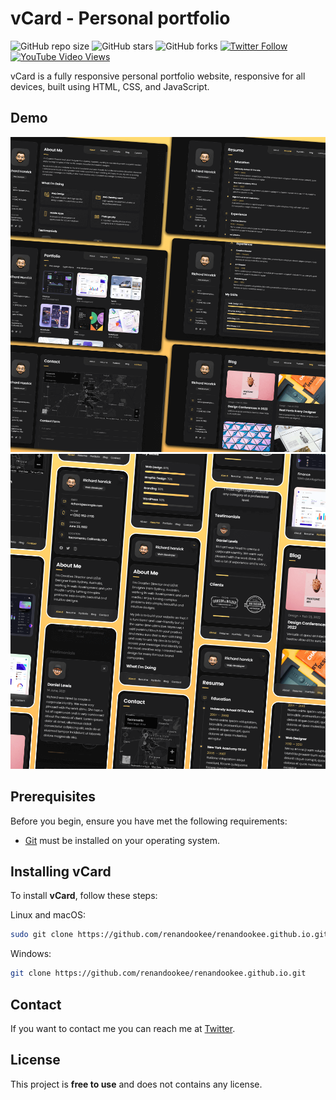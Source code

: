 # vCard - Personal portfolio

![GitHub repo size](https://img.shields.io/github/repo-size/renandookee/renandookee.github.io)
![GitHub stars](https://img.shields.io/github/stars/renandookee/renandookee.github.io?style=social)
![GitHub forks](https://img.shields.io/github/forks/renandookee/renandookee.github.io?style=social)
[![Twitter Follow](https://img.shields.io/twitter/follow/codewithsadee?style=social)](https://twitter.com/intent/follow?screen_name=codewithsadee)
[![YouTube Video Views](https://img.shields.io/youtube/views/SoxmIlgf2zM?style=social)](https://youtu.be/SoxmIlgf2zM)

vCard is a fully responsive personal portfolio website, responsive for all devices, built using HTML, CSS, and JavaScript.

## Demo

![vCard Desktop Demo](./website-demo-image/desktop.png "Desktop Demo")
![vCard Mobile Demo](./website-demo-image/mobile.png "Mobile Demo")

## Prerequisites

Before you begin, ensure you have met the following requirements:

* [Git](https://git-scm.com/downloads "Download Git") must be installed on your operating system.

## Installing vCard

To install **vCard**, follow these steps:

Linux and macOS:

```bash
sudo git clone https://github.com/renandookee/renandookee.github.io.git
```

Windows:

```bash
git clone https://github.com/renandookee/renandookee.github.io.git
```

## Contact

If you want to contact me you can reach me at [Twitter](https://www.twitter.com/codewithsadee).

## License

This project is **free to use** and does not contains any license.
